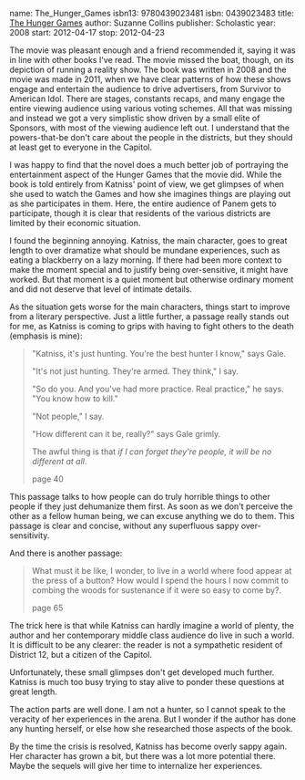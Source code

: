 name: The_Hunger_Games
isbn13: 9780439023481
isbn: 0439023483
title: [The Hunger Games](http://amzn.com/0439023483)
author: Suzanne Collins
publisher: Scholastic
year: 2008
start: 2012-04-17
stop: 2012-04-23

The movie was pleasant enough and a friend recommended it, saying it was in line
with other books I've read.  The movie missed the boat, though, on its depiction
of running a reality show.  The book was written in 2008 and the movie was made
in 2011, when we have clear patterns of how these shows engage and entertain the
audience to drive advertisers, from Survivor to American Idol.  There are
stages, constants recaps, and many engage the entire viewing audience using
various voting schemes.  All that was missing and instead we got a very
simplistic show driven by a small elite of Sponsors, with most of the viewing
audience left out.  I understand that the powers-that-be don't care about the
people in the districts, but they should at least get to everyone in the
Capitol.

I was happy to find that the novel does a much better job of portraying the
entertainment aspect of the Hunger Games that the movie did.  While the book is
told entirely from Katniss' point of view, we get glimpses of when she used to
watch the Games and how she imagines things are playing out as she participates
in them.  Here, the entire audience of Panem gets to participate, though it is
clear that residents of the various districts are limited by their economic
situation.

I found the beginning annoying.  Katniss, the main character, goes to great
length to over dramatize what should be mundane experiences, such as eating a
blackberry on a lazy morning.  If there had been more context to make the moment
special and to justify being over-sensitive, it might have worked.  But that
moment is a quiet moment but otherwise ordinary moment and did not deserve that
level of intimate details.

As the situation gets worse for the main characters, things start to improve
from a literary perspective.  Just a little further, a passage really stands out
for me, as Katniss is coming to grips with having to fight others to the death
(emphasis is mine):

> "Katniss, it's just hunting.  You're the best hunter I know," says Gale.
> 
> "It's not just hunting.  They're armed.  They think," I say.
> 
> "So do you.  And you've had more practice.  Real practice," he says.  "You
> know how to kill."
> 
> "Not people," I say.
> 
> "How different can it be, really?" says Gale grimly.
> 
> The awful thing is that _if I can forget they're people, it will be no
> different at all_.
> <footer>page 40</footer>

This passage talks to how people can do truly horrible things to other people if
they just dehumanize them first.  As soon as we don't perceive the other as a
fellow human being, we can excuse anything we do to them.  This passage is clear
and concise, without any superfluous sappy over-sensitivity.

And there is another passage:

> What must it be like, I wonder, to live in a world where food appear at the
> press of a button?  How would I spend the hours I now commit to combing the
> woods for sustenance if it were so easy to come by?.
> <footer>page 65</footer>

The trick here is that while Katniss can hardly imagine a world of plenty, the
author and her contemporary middle class audience do live in such a world.  It
is difficult to be any clearer: the reader is not a sympathetic resident of
District 12, but a citizen of the Capitol.

Unfortunately, these small glimpses don't get developed much further.  Katniss
is much too busy trying to stay alive to ponder these questions at great length.

The action parts are well done.  I am not a hunter, so I cannot speak to the
veracity of her experiences in the arena.  But I wonder if the author has done
any hunting herself, or else how she researched those aspects of the book.

By the time the crisis is resolved, Katniss has become overly sappy again.  Her
character has grown a bit, but there was a lot more potential there.  Maybe the
sequels will give her time to internalize her experiences.
